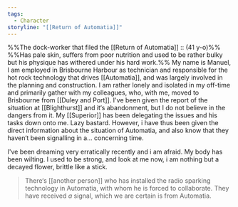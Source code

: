 ```yaml
---
tags:
  - Character
storyline: "[[Return of Automatia]]"
---
```

%%The dock-worker that filed the [[Return of Automatia]] :: (41 y-o)%%
%%Has pale skin, suffers from poor nutrition and used to be rather bulky but his physique has withered under his hard work.%%
My name is Manuel, I am employed in Brisbourne Harbour as technician and responsible for the hot rock technology that drives [[Automatia]], and was largely involved in the planning and construction.
I am rather lonely and isolated in my off-time and primarily gather with my colleagues, who, with me, moved to Brisbourne from [[Duley and Port]]. 
I've been given the report of the situation at [[Blighthurst]] and it‘s abandonment, but I do not believe in the dangers from it. 
My [[Superior]] has been delegating the issues and his tasks down onto me. Lazy bastard. However, i have thus been given the direct information about the situation of Automatia, and also know that they haven‘t been signalling in a… concerning time. 

I've been dreaming very erratically recently and i am afraid. My body has been wilting. I used to be strong, and look at me now, i am nothing but a decayed flower, brittle like a stick. 

> There‘s [[another person]] who has installed the radio sparking technology in Automatia, with whom he is forced to collaborate. They have received *a* signal, which we are certain is from Automatia. 
